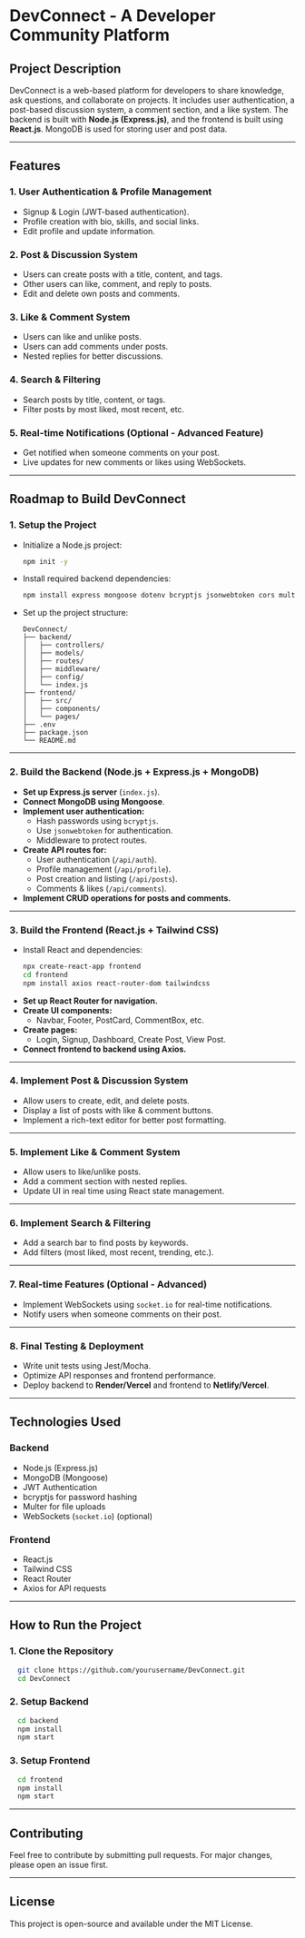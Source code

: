 # **DevConnect - A Developer Community Platform**

## **Project Description**  
DevConnect is a web-based platform for developers to share knowledge, ask questions, and collaborate on projects. It includes user authentication, a post-based discussion system, a comment section, and a like system. The backend is built with **Node.js (Express.js)**, and the frontend is built using **React.js**. MongoDB is used for storing user and post data.  

---

## **Features**  
### **1. User Authentication & Profile Management**  
- Signup & Login (JWT-based authentication).  
- Profile creation with bio, skills, and social links.  
- Edit profile and update information.  

### **2. Post & Discussion System**  
- Users can create posts with a title, content, and tags.  
- Other users can like, comment, and reply to posts.  
- Edit and delete own posts and comments.  

### **3. Like & Comment System**  
- Users can like and unlike posts.  
- Users can add comments under posts.  
- Nested replies for better discussions.  

### **4. Search & Filtering**  
- Search posts by title, content, or tags.  
- Filter posts by most liked, most recent, etc.  

### **5. Real-time Notifications (Optional - Advanced Feature)**  
- Get notified when someone comments on your post.  
- Live updates for new comments or likes using WebSockets.  

---

## **Roadmap to Build DevConnect**  

### **1. Setup the Project**  
- Initialize a Node.js project:  
  ```bash
  npm init -y
  ```  
- Install required backend dependencies:  
  ```bash
  npm install express mongoose dotenv bcryptjs jsonwebtoken cors multer
  ```  
- Set up the project structure:  
  ```
  DevConnect/
  ├── backend/
  │   ├── controllers/
  │   ├── models/
  │   ├── routes/
  │   ├── middleware/
  │   ├── config/
  │   └── index.js
  ├── frontend/
  │   ├── src/
  │   ├── components/
  │   └── pages/
  ├── .env
  ├── package.json
  └── README.md
  ```  

---

### **2. Build the Backend (Node.js + Express.js + MongoDB)**  
- **Set up Express.js server** (`index.js`).  
- **Connect MongoDB using Mongoose**.  
- **Implement user authentication:**  
  - Hash passwords using `bcryptjs`.  
  - Use `jsonwebtoken` for authentication.  
  - Middleware to protect routes.  
- **Create API routes for:**  
  - User authentication (`/api/auth`).  
  - Profile management (`/api/profile`).  
  - Post creation and listing (`/api/posts`).  
  - Comments & likes (`/api/comments`).  
- **Implement CRUD operations for posts and comments.**  

---

### **3. Build the Frontend (React.js + Tailwind CSS)**  
- Install React and dependencies:  
  ```bash
  npx create-react-app frontend
  cd frontend
  npm install axios react-router-dom tailwindcss
  ```  
- **Set up React Router for navigation.**  
- **Create UI components:**  
  - Navbar, Footer, PostCard, CommentBox, etc.  
- **Create pages:**  
  - Login, Signup, Dashboard, Create Post, View Post.  
- **Connect frontend to backend using Axios.**  

---

### **4. Implement Post & Discussion System**  
- Allow users to create, edit, and delete posts.  
- Display a list of posts with like & comment buttons.  
- Implement a rich-text editor for better post formatting.  

---

### **5. Implement Like & Comment System**  
- Allow users to like/unlike posts.  
- Add a comment section with nested replies.  
- Update UI in real time using React state management.  

---

### **6. Implement Search & Filtering**  
- Add a search bar to find posts by keywords.  
- Add filters (most liked, most recent, trending, etc.).  

---

### **7. Real-time Features (Optional - Advanced)**  
- Implement WebSockets using `socket.io` for real-time notifications.  
- Notify users when someone comments on their post.  

---

### **8. Final Testing & Deployment**  
- Write unit tests using Jest/Mocha.  
- Optimize API responses and frontend performance.  
- Deploy backend to **Render/Vercel** and frontend to **Netlify/Vercel**.  

---

## **Technologies Used**  
### **Backend**  
- Node.js (Express.js)  
- MongoDB (Mongoose)  
- JWT Authentication  
- bcryptjs for password hashing  
- Multer for file uploads  
- WebSockets (`socket.io`) (optional)  

### **Frontend**  
- React.js  
- Tailwind CSS  
- React Router  
- Axios for API requests  

---

## **How to Run the Project**  
### **1. Clone the Repository**  
```bash
  git clone https://github.com/yourusername/DevConnect.git
  cd DevConnect
```

### **2. Setup Backend**  
```bash
  cd backend
  npm install
  npm start
```

### **3. Setup Frontend**  
```bash
  cd frontend
  npm install
  npm start
```

---

## **Contributing**  
Feel free to contribute by submitting pull requests. For major changes, please open an issue first.  

---

## **License**  
This project is open-source and available under the MIT License.  

